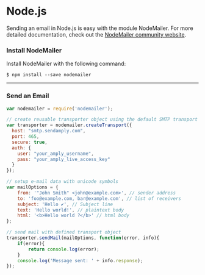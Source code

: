 # Node.js

Sending an email in Node.js is easy with the module NodeMailer. For more detailed documentation, check out the [NodeMailer community website](https://community.nodemailer.com/).


### Install NodeMailer

Install NodeMailer with the following command:

```
$ npm install --save nodemailer
```

****

### Send an Email

```javascript
var nodemailer = require('nodemailer');

// create reusable transporter object using the default SMTP transport
var transporter = nodemailer.createTransport({
  host: "smtp.sendamply.com",
  port: 465,
  secure: true,
  auth: {
    user: "your_amply_username",
    pass: "your_amply_live_access_key"
  }
});

// setup e-mail data with unicode symbols
var mailOptions = {
    from: '"John Smith" <john@example.com>', // sender address
    to: 'foo@example.com, bar@example.com', // list of receivers
    subject: 'Hello ✔', // Subject line
    text: 'Hello world!', // plaintext body
    html: '<b>Hello world ?</b>' // html body
};

// send mail with defined transport object
transporter.sendMail(mailOptions, function(error, info){
    if(error){
        return console.log(error);
    }
    console.log('Message sent: ' + info.response);
});
```



